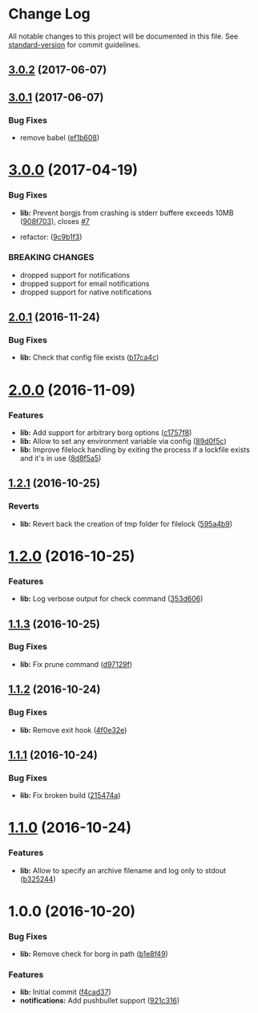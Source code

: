 # Change Log

All notable changes to this project will be documented in this file. See [standard-version](https://github.com/conventional-changelog/standard-version) for commit guidelines.

<a name="3.0.2"></a>
## [3.0.2](https://github.com/vesparny/borgjs/compare/v3.0.1...v3.0.2) (2017-06-07)



<a name="3.0.1"></a>
## [3.0.1](https://github.com/vesparny/borgjs/compare/v3.0.0...v3.0.1) (2017-06-07)


### Bug Fixes

* remove babel ([ef1b608](https://github.com/vesparny/borgjs/commit/ef1b608))



<a name="3.0.0"></a>
# [3.0.0](https://github.com/vesparny/borgjs/compare/1.2.1...3.0.0) (2017-04-19)

### Bug Fixes

* **lib:** Prevent borgjs from crashing is stderr buffere exceeds 10MB ([908f703](https://github.com/vesparny/borgjs/commit/908f703)), closes [#7](https://github.com/vesparny/borgjs/issues/7)

* refactor: ([9c9b1f3](https://github.com/vesparny/borgjs/commit/9c9b1f3))

### BREAKING CHANGES

* dropped support for notifications
* dropped support for email notifications
* dropped support for native notifications



<a name="2.0.1"></a>
## [2.0.1](https://github.com/vesparny/borgjs/compare/2.0.0...v2.0.1) (2016-11-24)


### Bug Fixes

* **lib:** Check that config file exists ([b17ca4c](https://github.com/vesparny/borgjs/commit/b17ca4c))



<a name="2.0.0"></a>
# [2.0.0](https://github.com/vesparny/borgjs/compare/1.2.1...v2.0.0) (2016-11-09)


### Features

* **lib:** Add support for arbitrary borg options ([c1757f8](https://github.com/vesparny/borgjs/commit/c1757f8))
* **lib:** Allow to set any environment variable via config ([89d0f5c](https://github.com/vesparny/borgjs/commit/89d0f5c))
* **lib:** Improve filelock handling by exiting the process if a lockfile exists and it's in use ([8d8f5a5](https://github.com/vesparny/borgjs/commit/8d8f5a5))



<a name="1.2.1"></a>
## [1.2.1](https://github.com/vesparny/borgjs/compare/1.2.0...v1.2.1) (2016-10-25)


### Reverts

* **lib:** Revert back the creation of tmp folder for filelock ([595a4b9](https://github.com/vesparny/borgjs/commit/595a4b9))



<a name="1.2.0"></a>
# [1.2.0](https://github.com/vesparny/borgjs/compare/1.1.3...v1.2.0) (2016-10-25)


### Features

* **lib:** Log verbose output for check command ([353d606](https://github.com/vesparny/borgjs/commit/353d606))



<a name="1.1.3"></a>
## [1.1.3](https://github.com/vesparny/borgjs/compare/1.1.2...v1.1.3) (2016-10-25)


### Bug Fixes

* **lib:** Fix prune command ([d97129f](https://github.com/vesparny/borgjs/commit/d97129f))



<a name="1.1.2"></a>
## [1.1.2](https://github.com/vesparny/borgjs/compare/1.1.1...v1.1.2) (2016-10-24)


### Bug Fixes

* **lib:** Remove exit hook ([4f0e32e](https://github.com/vesparny/borgjs/commit/4f0e32e))



<a name="1.1.1"></a>
## [1.1.1](https://github.com/vesparny/borgjs/compare/1.1.0...v1.1.1) (2016-10-24)


### Bug Fixes

* **lib:** Fix broken build ([215474a](https://github.com/vesparny/borgjs/commit/215474a))



<a name="1.1.0"></a>
# [1.1.0](https://github.com/vesparny/borgjs/compare/1.0.0...v1.1.0) (2016-10-24)


### Features

* **lib:** Allow to specify an archive filename and log only to stdout ([b325244](https://github.com/vesparny/borgjs/commit/b325244))



<a name="1.0.0"></a>
# 1.0.0 (2016-10-20)


### Bug Fixes

* **lib:** Remove check for borg in path ([b1e8f49](https://github.com/vesparny/borgjs/commit/b1e8f49))


### Features

* **lib:** Initial commit ([f4cad37](https://github.com/vesparny/borgjs/commit/f4cad37))
* **notifications:** Add pushbullet support ([921c316](https://github.com/vesparny/borgjs/commit/921c316))
